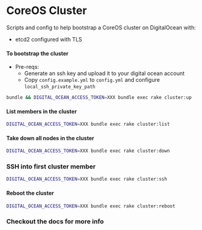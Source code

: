 # CoreOS Cluster

Scripts and config to help bootstrap a CoreOS cluster on DigitalOcean with:
- etcd2 configured with TLS



#### To bootstrap the cluster
- Pre-reqs:
  - Generate an ssh key and upload it to your digital ocean account
  - Copy `config.example.yml` to `config.yml` and configure `local_ssh_private_key_path`

```bash
bundle && DIGITAL_OCEAN_ACCESS_TOKEN=XXX bundle exec rake cluster:up
```

#### List members in the cluster
```bash
DIGITAL_OCEAN_ACCESS_TOKEN=XXX bundle exec rake cluster:list
```

#### Take down all nodes in the cluster
```bash
DIGITAL_OCEAN_ACCESS_TOKEN=XXX bundle exec rake cluster:down
```

### SSH into first cluster member
```bash
DIGITAL_OCEAN_ACCESS_TOKEN=XXX bundle exec rake cluster:ssh
```

#### Reboot the cluster
```bash
DIGITAL_OCEAN_ACCESS_TOKEN=XXX bundle exec rake cluster:reboot
```

### Checkout the docs for more info
